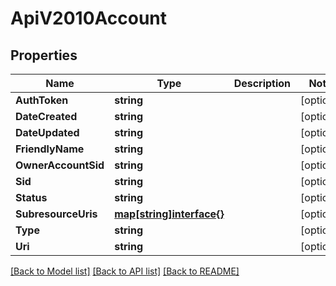# ApiV2010Account

## Properties

Name | Type | Description | Notes
------------ | ------------- | ------------- | -------------
**AuthToken** | **string** |  | [optional] 
**DateCreated** | **string** |  | [optional] 
**DateUpdated** | **string** |  | [optional] 
**FriendlyName** | **string** |  | [optional] 
**OwnerAccountSid** | **string** |  | [optional] 
**Sid** | **string** |  | [optional] 
**Status** | **string** |  | [optional] 
**SubresourceUris** | [**map[string]interface{}**](.md) |  | [optional] 
**Type** | **string** |  | [optional] 
**Uri** | **string** |  | [optional] 

[[Back to Model list]](../README.md#documentation-for-models) [[Back to API list]](../README.md#documentation-for-api-endpoints) [[Back to README]](../README.md)


